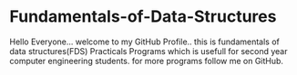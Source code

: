 # Fundamentals-of-Data-Structures
Hello Everyone...
welcome to my GitHub Profile..
this is fundamentals of data structures(FDS) Practicals Programs which is usefull for second year computer engineering students.
for more programs follow me on GitHub.
